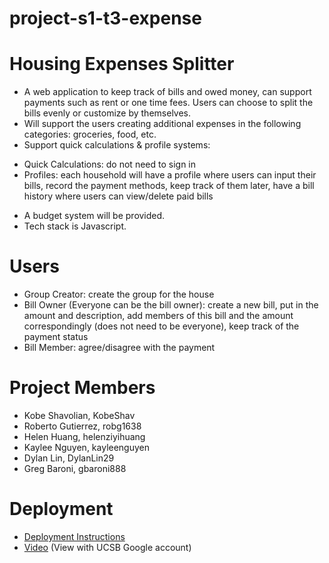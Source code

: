 # project-s1-t3-expense

# Housing Expenses Splitter
 
* A web application to keep track of bills and owed money, can support payments such as rent or one time fees. Users can choose to split the bills evenly or customize by themselves.
* Will support the users creating additional expenses in the following categories: groceries, food, etc.
* Support quick calculations & profile systems:
- Quick Calculations: do not need to sign in
- Profiles: each household will have a profile where users can input their bills, record the payment methods, keep track of them later, have a bill history where users can view/delete paid bills
* A budget system will be provided.
* Tech stack is Javascript.

# Users

* Group Creator: create the group for the house 
* Bill Owner (Everyone can be the bill owner): create a new bill, put in the amount and description, add members of this bill and the amount correspondingly (does not need to be everyone), keep track of the payment status
* Bill Member: agree/disagree with the payment

# Project Members

* Kobe Shavolian, KobeShav
* Roberto Gutierrez, robg1638
* Helen Huang, helenziyihuang
* Kaylee Nguyen, kayleenguyen
* Dylan Lin, DylanLin29
* Greg Baroni, gbaroni888

# Deployment
* [Deployment Instructions](./docs/DEPLOY.md)
* [Video](https://drive.google.com/open?id=1RYRhRH_2tTJ5RGw2EEmhO3AEBZGAFRpJ) (View with UCSB Google account)
